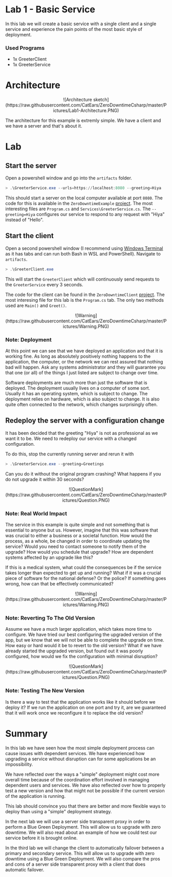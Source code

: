 # Lab 1 - Basic Service

In this lab we will create a basic service with a single client and a single
service and experience the pain points of the most basic style of deployment.

### Used Programs

* 1x GreeterClient
* 1x GreeterService

# Architecture

<p align="center">
![Architecture sketch](https://raw.githubusercontent.com/CatEars/ZeroDowntimeCsharp/master/Pictures/Lab1-Architecture.PNG)
</p>

The architecture for this example is extremly simple. We have a client and we
have a server and that's about it.

# Lab

## Start the server

Open a powershell window and go into the `artifacts` folder.

```powershell
> .\GreeterService.exe --urls=https://localhost:8080 --greeting=Hiya
```

This should start a server on the local computer available at port `8080`. The
code for this is available in the `ZeroDowntimeExample`
[project](ZeroDowntimeExample). The most interesting files are `Program.cs` and
`Services\GreeterService.cs`. The `--greeting=Hiya` configures our service to
respond to any request with "Hiya" instead of "Hello".

## Start the client

Open a second powershell window (I recommend using [Windows
Terminal](https://github.com/microsoft/terminal) as it has tabs and can run both
Bash in WSL and PowerShell). Navigate to `artifacts`.

```powershell
> .\GreeterClient.exe
```

This will start the `GreeterClient` which will continuously send requests to the
`GreeterService` every 3 seconds.

The code for the client can be found in the `ZeroDowntimeClient`
[project](ZeroDowntimeClient). The most interesing file for this lab is the
`Program.cs` tab. The only two methods used are `Main()` and `Greet()`.

<p align="center">
![Warning](https://raw.githubusercontent.com/CatEars/ZeroDowntimeCsharp/master/Pictures/Warning.PNG)
</p>

### Note: Deployment

At this point we can see that we have deployed an application and that it is
working fine. As long as absolutely positively nothing happens to the
application, the computer, or the network we can rest assured that nothing bad
will happen. Ask any systems administrator and they will guarantee you that one
(or all) of the things I just listed are subject to change over time.

Software deployments are much more than just the software that is deployed. The
deployment usually lives on a computer of some sort. Usually it has an operating
system, which is subject to change. The deployment relies on hardware, which is
also subject to change. It is also quite often connected to the network, which
changes surprisingly often.

## Redeploy the server with a configuration change

It has been decided that the greeting "Hiya" is not as professional as we want
it to be. We need to redeploy our service with a changed configuration.

To do this, stop the currently running server and rerun it with

```powershell
> .\GreeterService.exe --greeting=Greetings
```

Can you do it without the original program crashing? What happens if you do not
upgrade it within 30 seconds?

<p align="center">
![QuestionMark](https://raw.githubusercontent.com/CatEars/ZeroDowntimeCsharp/master/Pictures/Question.PNG)
</p>

### Note: Real World Impact

The service in this example is quite simple and not something that is essential
to anyone but us. However, imagine that this was software that was crucial to
either a business or a societal function. How would the process, as a whole, be
changed in order to coordinate updating the service? Would you need to contact
someone to notify them of the upgrade? How would you schedule that upgrade? How
are dependent systems affected by an upgrade like this?

If this is a medical system, what could the consequences be if the service takes
longer than expected to get up and running? What if it was a crucial piece of
software for the national defense? Or the police? If something goes wrong, how
can that be effectively communicated?

<p align="center">
![Warning](https://raw.githubusercontent.com/CatEars/ZeroDowntimeCsharp/master/Pictures/Warning.PNG)
</p>

### Note: Reverting To The Old Version

Assume we have a much larger application, which takes more time to configure. We
have tried our best configuring the upgraded version of the app, but we know
that we will not be able to complete the upgrade on time. How easy or hard would
it be to revert to the old version? What if we have already started the upgraded
version, but found out it was poorly configured, how would we fix the
configuration with minimal disruption?

<p align="center">
![QuestionMark](https://raw.githubusercontent.com/CatEars/ZeroDowntimeCsharp/master/Pictures/Question.PNG)
</p>

### Note: Testing The New Version

Is there a way to test that the application works like it should before we
deploy it? If we run the application on one port and try it, are we guaranteed
that it will work once we reconfigure it to replace the old version?

# Summary

In this lab we have seen how the most simple deployment process can cause issues
with dependent services. We have experienced how upgrading a service without
disruption can for some applications be an impossibility. 

We have reflected over the ways a "simple" deployment might cost more overall
time because of the coordination effort involved in managing dependent users and
services. We have also reflected over how to properly test a new version and how
that might not be possible if the current version of the application is running.

This lab should convince you that there are better and more flexible ways to
deploy than using a "simple" deployment strategy.

In the next lab we will use a server side transparent proxy in order to perform
a Blue Green Deployment. This will allow us to upgrade with zero downtime. We
will also read about an example of how we could test our service before it is
brought online.

In the third lab we will change the client to automatically failover between a
primary and secondary service. This will allow us to upgrade with zero downtime
using a Blue Green Deployment. We will also compare the pros and cons of a
server side transparent proxy with a client that does automatic failover.
